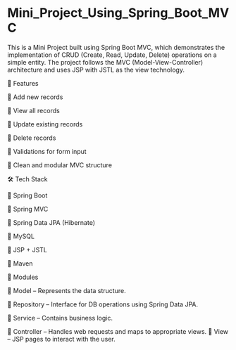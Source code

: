 # Mini_Project_Using_Spring_Boot_MVC

This is a Mini Project built using Spring Boot MVC, which demonstrates the implementation of CRUD (Create, Read, Update, Delete) operations on a simple entity. The project follows the MVC (Model-View-Controller) architecture and uses JSP with JSTL as the view technology.

🚀 Features

🔹 Add new records

🔹 View all records

🔹 Update existing records

🔹 Delete records

🔹 Validations for form input

🔹 Clean and modular MVC structure

🛠️ Tech Stack

🔹 Spring Boot

🔹 Spring MVC

🔹 Spring Data JPA (Hibernate)

🔹 MySQL 

🔹 JSP + JSTL

🔹 Maven

📁 Modules

🔹 Model – Represents the data structure.

🔹 Repository – Interface for DB operations using Spring Data JPA.

🔹 Service – Contains business logic.

🔹 Controller – Handles web requests and maps to appropriate views.
🔹 View – JSP pages to interact with the user.
